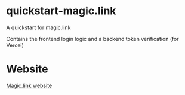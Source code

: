 # quickstart-magic.link
A quickstart for magic.link

Contains the frontend login logic and a backend token verification (for Vercel)

# Website
[Magic.link website](https://magic.link)
